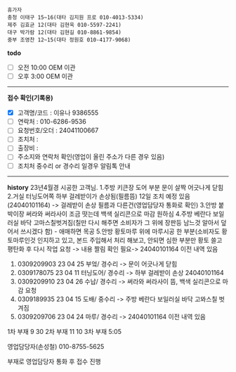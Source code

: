 ```
휴가자
충청 이태구 15~16(대타 김지원 프로 010-4013-5334)
제주 김효균 12(대타 김현욱 010-5597-2241)
대구 박가람 12(대타 김현길 010-8861-9854)
중부 조영찬 12~15(대타 정원호 010-4177-9068)
```

**todo**
- [ ] 오전 10:00 OEM 이관 
- [ ] 오후 3:00 OEM 이관 
---
**접수 확인(기록용)**
- [x] 고객명/코드 : 이유나 9386555
- [ ] 연락처 : 010-6286-9536
- [ ] 요청번호/오더 : 24041100667 
- [ ] 조치처 :
- [ ] 출장비 : 
- [ ] 주소지와 연락처 확인(영업이 올린 주소가 다른 경우 있음)
- [ ] 조치처 중수리 or 경수리 일경우 알림톡 안내
---
**history**
23년4월경 시공한 고객님.
1.주방 키큰장 도어 부분 문이 살짝 어긋나게 닫힘
2.거실 터닝도어쪽 하부 걸레받이가 손상됨(필름뜸) 12일 조치 예정 있음(24040101164)
-> 걸레받이 손상 필름과 다른건(영업담당자 통화로 확인)
3.안방 붙박이장 써라와 써라사이 조금 떳는데 백색 실리콘으로 마감 원하심
4.주방 베란다 보일러실 바닥 고마스칠벗겨짐(칠만 다시 해주면 소비자가 그 위에 장판등 남느것 알아서 덮어서 쓰시겠다 함) - 애매하면 목공
5.안방 황토마루 위에 마루시공 한 부분(소비자도 황토마루인것 인지하고 있고, 
본드 주입해서 처리 해보고, 안되면 심한 부분만 황토 쓸고 평탄화 후 다시 작업 요청
-> 내용 짤림 확인 필요-> 24040101164 이전 내역 있음 

1. 0309209903 23 04 25 부엌/ 경수리 -> 문이 어긋나게 닫힘
2. 0309178075 23 04 11 터닝도어/ 경수리 -> 하부 걸레받이 손상 24040101164
3. 0309209910 23 04 26 수납/ 경수리 -> 써라와 써라사이 뜸, 백색 실리콘으로 마감 요청
4. 0309189935 23 04 15 도배/ 중수리 -> 주방 베란다 보일러실 바닥 고뫄스칠 벗겨짐
5. 0309209706 23 04 24 마루/ 경수리 -> 24040101164 이전 내역 있음

1차 부재 9 30
2차 부재 11 10
3차 부재 5:05

영업담당자(손성철) 010-8755-5625

부재로 영업담당자 통화 후 접수 진행 